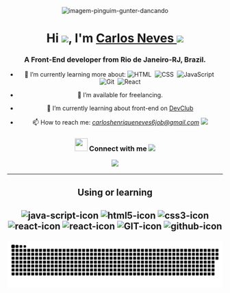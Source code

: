 <br>
<div align="center">
      <img  align="center" width="110" height="128" src="https://cdn.discordapp.com/attachments/1005687154724307005/1089398426669686865/pinguin_gif.gif" alt="imagem-pinguim-gunter-dancando">
<div>

<h1 align="center">Hi <img src="https://github.com/abdoachhoubi/abdoachhoubi/blob/main/gifs/Hi.gif" width="30"/>, I'm <a href="https://github.com/Doritao?tab=repositories" target="blank"> Carlos Neves </a> <img src="https://emojis.slackmojis.com/emojis/images/1531849430/4246/blob-sunglasses.gif?1531849430" width="28"/></h1>
<h3 align="center">A Front-End developer from Rio de Janeiro-RJ, Brazil.</h3>



- 🌱 I’m currently learning more about:  ![HTML](https://img.shields.io/badge/-HTML-05122A?style=flat&logo=HTML5)&nbsp; ![CSS](https://img.shields.io/badge/-CSS-05122A?style=flat&logo=CSS3&logoColor=1572B6)&nbsp; ![JavaScript](https://img.shields.io/badge/-JavaScript-05122A?style=flat&logo=javascript)&nbsp; ![Git](https://img.shields.io/badge/-Git-05122A?style=flat&logo=git)&nbsp; ![React](https://img.shields.io/badge/-React-05122A?style=flat&logo=react)

- 🤝 I’m available for freelancing.

- 🌱 I’m currently learning about front-end on <a href="https://plataforma.devclub.com.br/area/vitrine" target="blank">DevClub</a>

- 📫 How to reach me: *carloshenriqueneves6job@gmail.com*  <img src="https://cdn.discordapp.com/attachments/987861610498494484/1089416356186824804/852645001079029881.gif" width="27px">
  


<h3 align="center" > <img src="https://media.giphy.com/media/iY8CRBdQXODJSCERIr/giphy.gif" width="30" height="30"/>&nbsp;Connect with me <img src='https://raw.githubusercontent.com/ShahriarShafin/ShahriarShafin/main/Assets/handshake.gif' width="80px"/> </h3>
<div align="center" class="icons-social">
      <a  target="_blank" href="https://www.linkedin.com/in/carlos-neves-24995526b/">
      <img src="https://img.icons8.com/doodle/40/000000/linkedin--v2.png"></a>

</div>

----------------------------
<h2>Using or learning<h2>

<img src="https://camo.githubusercontent.com/9d07c04bdd98c662d5df9d4e1cc1de8446ffeaebca330feb161f1fb8e1188204/68747470733a2f2f696d672e736869656c64732e696f2f62616467652f4a6176615363726970742d4637444631453f7374796c653d666f722d7468652d6261646765266c6f676f3d6a617661736372697074266c6f676f436f6c6f723d626c61636b" alt="java-script-icon">
<img src="https://camo.githubusercontent.com/88ad5e5d1b163ef44817bb66c379d8374391ea6242245dfacd5162b79b51674c/68747470733a2f2f696d672e736869656c64732e696f2f62616467652f68746d6c352d2532334533344632362e7376673f7374796c653d666f722d7468652d6261646765266c6f676f3d68746d6c35266c6f676f436f6c6f723d626c61636b" alt="html5-icon">
<img src="https://camo.githubusercontent.com/845e6357429bf602ff12cb1e87b363c41baf7d9f702d3caa13d4c0af657934fa/68747470733a2f2f696d672e736869656c64732e696f2f62616467652f637373332d2532333135373242362e7376673f7374796c653d666f722d7468652d6261646765266c6f676f3d63737333266c6f676f436f6c6f723d626c61636b" alt="css3-icon">
<img src="https://camo.githubusercontent.com/0cdc0e2cff8b7df98f6cba4f1d2caf7271361d57317e902f567bfa5690d0962c/68747470733a2f2f696d672e736869656c64732e696f2f62616467652f6e6f64652e6a732d3065313831373f7374796c653d666f722d7468652d6261646765266c6f676f3d6e6f64652e6a73266c6f676f436f6c6f723d677265656e" alt="react-icon">
<img src="https://camo.githubusercontent.com/b5305b09ff823904ac7955132f386a50dcf86e3170120403355daeb9bf010ab5/68747470733a2f2f696d672e736869656c64732e696f2f62616467652f52656163742d3065313831373f7374796c653d666f722d7468652d6261646765266c6f676f3d5265616374266c6f676f436f6c6f723d383866356666" alt="react-icon">
<img src="https://camo.githubusercontent.com/ec0d32e85caf4723d5182a75338c89f85a2c3679aed0c46c9ee9fd1c8dc2a316/68747470733a2f2f696d672e736869656c64732e696f2f62616467652f6769742d2532334630353033332e7376673f7374796c653d666f722d7468652d6261646765266c6f676f3d676974266c6f676f436f6c6f723d7768697465" alt="GIT-icon">
<img src="https://camo.githubusercontent.com/f6d50128cb007f85916b7a899da5d94f654dce35a37331c8d28573aef46f4274/68747470733a2f2f696d672e736869656c64732e696f2f62616467652f6769746875622d2532333132313031312e7376673f7374796c653d666f722d7468652d6261646765266c6f676f3d676974687562266c6f676f436f6c6f723d7768697465" alt="github-icon">

![Snake animation](https://github.com/kori-lab/kori-lab/blob/output/github-contribution-grid-snake.svg)
